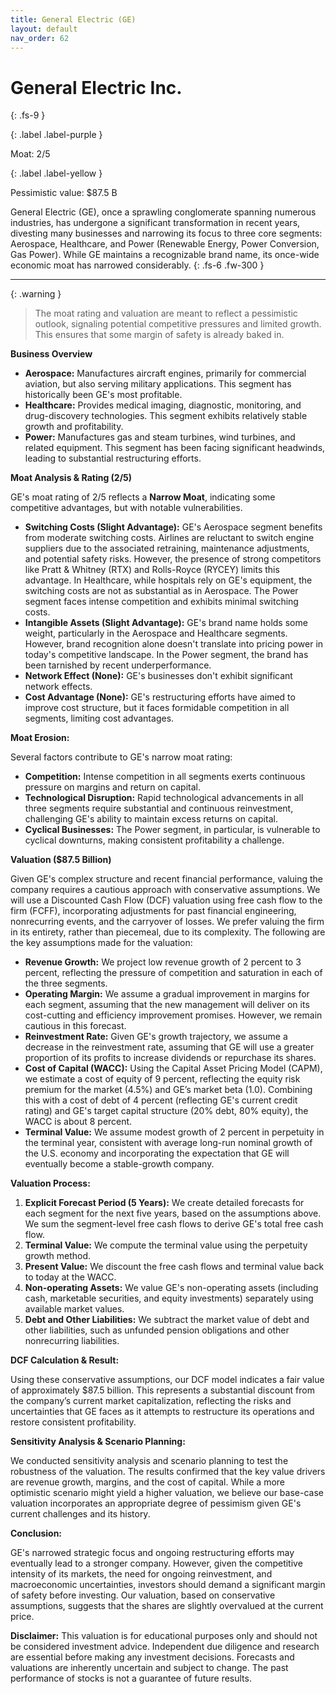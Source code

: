 ```yaml
---
title: General Electric (GE)
layout: default
nav_order: 62
---
```


# General Electric Inc.
{: .fs-9 }

{: .label .label-purple }

Moat: 2/5

{: .label .label-yellow }

Pessimistic value: $87.5 B

General Electric (GE), once a sprawling conglomerate spanning numerous industries, has undergone a significant transformation in recent years, divesting many businesses and narrowing its focus to three core segments: Aerospace, Healthcare, and Power (Renewable Energy, Power Conversion, Gas Power). While GE maintains a recognizable brand name, its once-wide economic moat has narrowed considerably.
{: .fs-6 .fw-300 }

---

{: .warning } 
>The moat rating and valuation are meant to reflect a pessimistic outlook, signaling potential competitive pressures and limited growth. This ensures that some margin of safety is already baked in.

**Business Overview**

* **Aerospace:** Manufactures aircraft engines, primarily for commercial aviation, but also serving military applications. This segment has historically been GE's most profitable.
* **Healthcare:** Provides medical imaging, diagnostic, monitoring, and drug-discovery technologies. This segment exhibits relatively stable growth and profitability.
* **Power:** Manufactures gas and steam turbines, wind turbines, and related equipment. This segment has been facing significant headwinds, leading to substantial restructuring efforts.


**Moat Analysis & Rating (2/5)**

GE's moat rating of 2/5 reflects a **Narrow Moat**, indicating some competitive advantages, but with notable vulnerabilities.

* **Switching Costs (Slight Advantage):**  GE's Aerospace segment benefits from moderate switching costs. Airlines are reluctant to switch engine suppliers due to the associated retraining, maintenance adjustments, and potential safety risks. However, the presence of strong competitors like Pratt & Whitney (RTX) and Rolls-Royce (RYCEY) limits this advantage. In Healthcare, while hospitals rely on GE's equipment, the switching costs are not as substantial as in Aerospace.  The Power segment faces intense competition and exhibits minimal switching costs.
* **Intangible Assets (Slight Advantage):** GE's brand name holds some weight, particularly in the Aerospace and Healthcare segments. However, brand recognition alone doesn't translate into pricing power in today's competitive landscape.  In the Power segment, the brand has been tarnished by recent underperformance.
* **Network Effect (None):**  GE's businesses don't exhibit significant network effects.
* **Cost Advantage (None):** GE's restructuring efforts have aimed to improve cost structure, but it faces formidable competition in all segments, limiting cost advantages.

**Moat Erosion:**

Several factors contribute to GE's narrow moat rating:

* **Competition:** Intense competition in all segments exerts continuous pressure on margins and return on capital.
* **Technological Disruption:**  Rapid technological advancements in all three segments require substantial and continuous reinvestment, challenging GE's ability to maintain excess returns on capital.
* **Cyclical Businesses:** The Power segment, in particular, is vulnerable to cyclical downturns, making consistent profitability a challenge.

**Valuation ($87.5 Billion)**

Given GE's complex structure and recent financial performance, valuing the company requires a cautious approach with conservative assumptions. We will use a Discounted Cash Flow (DCF) valuation using free cash flow to the firm (FCFF), incorporating adjustments for past financial engineering, nonrecurring events, and the carryover of losses. We prefer valuing the firm in its entirety, rather than piecemeal, due to its complexity. The following are the key assumptions made for the valuation:

* **Revenue Growth:** We project low revenue growth of 2 percent to 3 percent, reflecting the pressure of competition and saturation in each of the three segments.
* **Operating Margin:**  We assume a gradual improvement in margins for each segment, assuming that the new management will deliver on its cost-cutting and efficiency improvement promises. However, we remain cautious in this forecast.
* **Reinvestment Rate:**  Given GE's growth trajectory, we assume a decrease in the reinvestment rate, assuming that GE will use a greater proportion of its profits to increase dividends or repurchase its shares.
* **Cost of Capital (WACC):**  Using the Capital Asset Pricing Model (CAPM), we estimate a cost of equity of 9 percent, reflecting the equity risk premium for the market (4.5%) and GE’s market beta (1.0). Combining this with a cost of debt of 4 percent (reflecting GE's current credit rating) and GE's target capital structure (20% debt, 80% equity), the WACC is about 8 percent. 
* **Terminal Value:** We assume modest growth of 2 percent in perpetuity in the terminal year, consistent with average long-run nominal growth of the U.S. economy and incorporating the expectation that GE will eventually become a stable-growth company.

**Valuation Process:**

1. **Explicit Forecast Period (5 Years):**  We create detailed forecasts for each segment for the next five years, based on the assumptions above.  We sum the segment-level free cash flows to derive GE's total free cash flow.
2. **Terminal Value:**  We compute the terminal value using the perpetuity growth method.
3. **Present Value:** We discount the free cash flows and terminal value back to today at the WACC.
4. **Non-operating Assets:** We value GE's non-operating assets (including cash, marketable securities, and equity investments) separately using available market values. 
5. **Debt and Other Liabilities:** We subtract the market value of debt and other liabilities, such as unfunded pension obligations and other nonrecurring liabilities.

**DCF Calculation & Result:**

Using these conservative assumptions, our DCF model indicates a fair value of approximately $87.5 billion. This represents a substantial discount from the company’s current market capitalization, reflecting the risks and uncertainties that GE faces as it attempts to restructure its operations and restore consistent profitability.

**Sensitivity Analysis & Scenario Planning:**

We conducted sensitivity analysis and scenario planning to test the robustness of the valuation. The results confirmed that the key value drivers are revenue growth, margins, and the cost of capital.  While a more optimistic scenario might yield a higher valuation, we believe our base-case valuation incorporates an appropriate degree of pessimism given GE's current challenges and its history.


**Conclusion:**

GE's narrowed strategic focus and ongoing restructuring efforts may eventually lead to a stronger company. However, given the competitive intensity of its markets, the need for ongoing reinvestment, and macroeconomic uncertainties, investors should demand a significant margin of safety before investing. Our valuation, based on conservative assumptions, suggests that the shares are slightly overvalued at the current price.

**Disclaimer:** This valuation is for educational purposes only and should not be considered investment advice.  Independent due diligence and research are essential before making any investment decisions.  Forecasts and valuations are inherently uncertain and subject to change. The past performance of stocks is not a guarantee of future results.